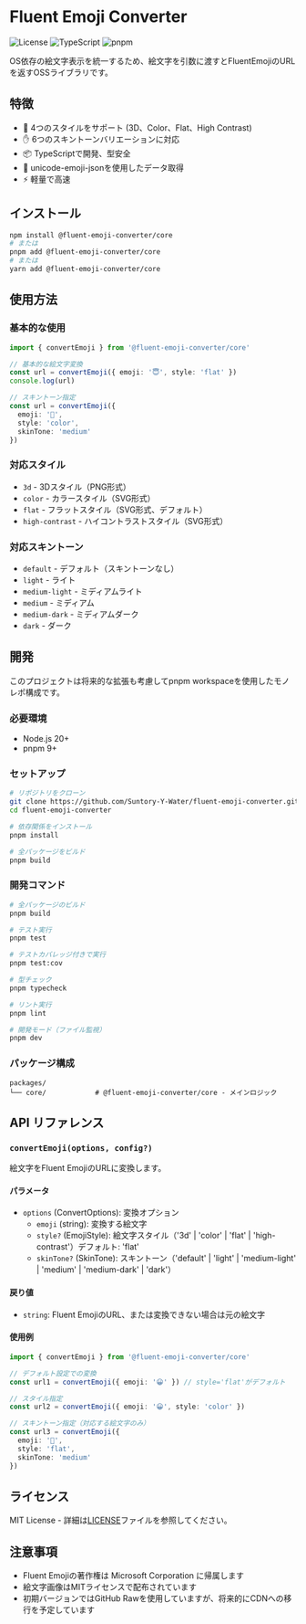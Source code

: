 # Fluent Emoji Converter

![License](https://img.shields.io/badge/license-MIT-blue.svg)
![TypeScript](https://img.shields.io/badge/TypeScript-5.8-blue.svg)
![pnpm](https://img.shields.io/badge/pnpm-workspace-green.svg)

OS依存の絵文字表示を統一するため、絵文字を引数に渡すとFluentEmojiのURLを返すOSSライブラリです。

## 特徴

- 🎨 4つのスタイルをサポート (3D、Color、Flat、High Contrast)
- ✋ 6つのスキントーンバリエーションに対応
- 📦 TypeScriptで開発、型安全
- 🔄 unicode-emoji-jsonを使用したデータ取得
- ⚡ 軽量で高速

## インストール

```bash
npm install @fluent-emoji-converter/core
# または
pnpm add @fluent-emoji-converter/core
# または
yarn add @fluent-emoji-converter/core
```

## 使用方法

### 基本的な使用

```typescript
import { convertEmoji } from '@fluent-emoji-converter/core'

// 基本的な絵文字変換
const url = convertEmoji({ emoji: '😇', style: 'flat' })
console.log(url) 

// スキントーン指定
const url = convertEmoji({ 
  emoji: '👋', 
  style: 'color', 
  skinTone: 'medium' 
})
```

### 対応スタイル

- `3d` - 3Dスタイル（PNG形式）
- `color` - カラースタイル（SVG形式）
- `flat` - フラットスタイル（SVG形式、デフォルト）
- `high-contrast` - ハイコントラストスタイル（SVG形式）

### 対応スキントーン

- `default` - デフォルト（スキントーンなし）
- `light` - ライト
- `medium-light` - ミディアムライト
- `medium` - ミディアム
- `medium-dark` - ミディアムダーク
- `dark` - ダーク

## 開発

このプロジェクトは将来的な拡張も考慮してpnpm workspaceを使用したモノレポ構成です。

### 必要環境

- Node.js 20+
- pnpm 9+

### セットアップ

```bash
# リポジトリをクローン
git clone https://github.com/Suntory-Y-Water/fluent-emoji-converter.git
cd fluent-emoji-converter

# 依存関係をインストール
pnpm install

# 全パッケージをビルド
pnpm build
```

### 開発コマンド

```bash
# 全パッケージのビルド
pnpm build

# テスト実行
pnpm test

# テストカバレッジ付きで実行
pnpm test:cov

# 型チェック
pnpm typecheck

# リント実行
pnpm lint

# 開発モード（ファイル監視）
pnpm dev
```

### パッケージ構成

```
packages/
└── core/            # @fluent-emoji-converter/core - メインロジック
```

## API リファレンス

### `convertEmoji(options, config?)`

絵文字をFluent EmojiのURLに変換します。

#### パラメータ

- `options` (ConvertOptions): 変換オプション
  - `emoji` (string): 変換する絵文字
  - `style?` (EmojiStyle): 絵文字スタイル（'3d' | 'color' | 'flat' | 'high-contrast'）デフォルト: 'flat'
  - `skinTone?` (SkinTone): スキントーン（'default' | 'light' | 'medium-light' | 'medium' | 'medium-dark' | 'dark'）

#### 戻り値

- `string`: Fluent EmojiのURL、または変換できない場合は元の絵文字

#### 使用例

```typescript
import { convertEmoji } from '@fluent-emoji-converter/core'

// デフォルト設定での変換
const url1 = convertEmoji({ emoji: '😀' }) // style='flat'がデフォルト

// スタイル指定
const url2 = convertEmoji({ emoji: '😀', style: 'color' })

// スキントーン指定（対応する絵文字のみ）
const url3 = convertEmoji({ 
  emoji: '👋', 
  style: 'flat', 
  skinTone: 'medium' 
})
```

## ライセンス

MIT License - 詳細は[LICENSE](LICENSE)ファイルを参照してください。

## 注意事項

- Fluent Emojiの著作権は Microsoft Corporation に帰属します
- 絵文字画像はMITライセンスで配布されています
- 初期バージョンではGitHub Rawを使用していますが、将来的にCDNへの移行を予定しています
